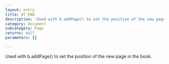 ```yaml
---
layout: entry
title: AT_END
description: 'Used with b.addPage() to set the position of the new page in the book.'
category: Document
subcategory: Page
returns: null
parameters: []

---
```

Used with b.addPage() to set the position of the new page in the book.